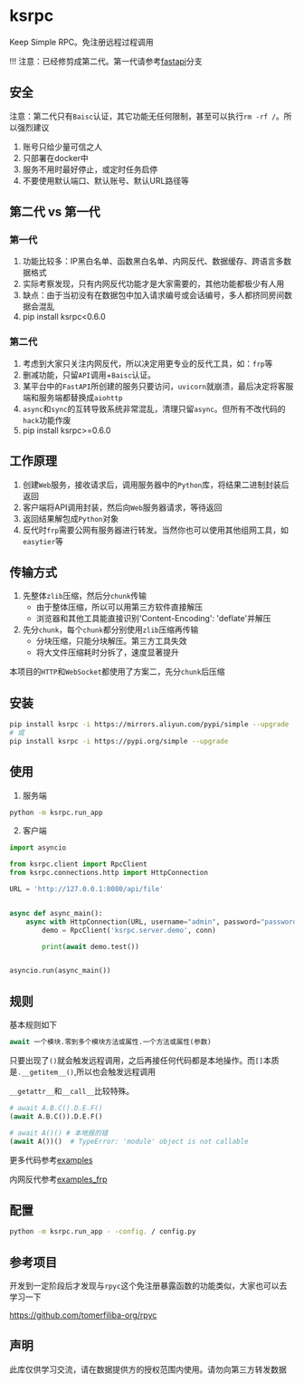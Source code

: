 # ksrpc

Keep Simple RPC。免注册远程过程调用

!!! 注意：已经修剪成第二代。第一代请参考[fastapi](https://github.com/wukan1986/ksrpc/tree/fastapi)分支

## 安全

注意：第二代只有`Baisc`认证，其它功能无任何限制，甚至可以执行`rm -rf /`。所以强烈建议

1. 账号只给少量可信之人
2. 只部署在docker中
3. 服务不用时最好停止，或定时任务启停
4. 不要使用默认端口、默认账号、默认URL路径等

## 第二代 vs 第一代

### 第一代

1. 功能比较多：IP黑白名单、函数黑白名单、内网反代、数据缓存、跨语言多数据格式
2. 实际考察发现，只有内网反代功能才是大家需要的，其他功能都极少有人用
3. 缺点：由于当初没有在数据包中加入请求编号或会话编号，多人都挤同房间数据会混乱
4. pip install ksrpc<0.6.0

### 第二代

1. 考虑到大家只关注内网反代，所以决定用更专业的反代工具，如：`frp`等
2. 删减功能，只留`API`调用+`Baisc`认证。
3. 某平台中的`FastAPI`所创建的服务只要访问，`uvicorn`就崩溃，最后决定将客服端和服务端都替换成`aiohttp`
4. `async`和`sync`的互转导致系统非常混乱，清理只留`async`。但所有不改代码的`hack`功能作废
5. pip install ksrpc>=0.6.0

## 工作原理

1. 创建`Web`服务，接收请求后，调用服务器中的`Python`库，将结果二进制封装后返回
2. 客户端将API调用封装，然后向`Web`服务器请求，等待返回
3. 返回结果解包成`Python`对象
4. 反代时`frp`需要公网有服务器进行转发。当然你也可以使用其他组网工具，如`easytier`等

## 传输方式

1. 先整体`zlib`压缩，然后分`chunk`传输
    - 由于整体压缩，所以可以用第三方软件直接解压
    - 浏览器和其他工具能直接识别'Content-Encoding': 'deflate'并解压
2. 先分`chunk`，每个`chunk`都分别使用`zlib`压缩再传输
    - 分块压缩，只能分块解压。第三方工具失效
    - 将大文件压缩耗时分拆了，速度显著提升

本项目的`HTTP`和`WebSocket`都使用了方案二，先分`chunk`后压缩

## 安装

```bash
pip install ksrpc -i https://mirrors.aliyun.com/pypi/simple --upgrade
# 或
pip install ksrpc -i https://pypi.org/simple --upgrade
```

## 使用

1. 服务端

```bash
python -m ksrpc.run_app
```

2. 客户端

```python
import asyncio

from ksrpc.client import RpcClient
from ksrpc.connections.http import HttpConnection

URL = 'http://127.0.0.1:8080/api/file'


async def async_main():
    async with HttpConnection(URL, username="admin", password="password123") as conn:
        demo = RpcClient('ksrpc.server.demo', conn)

        print(await demo.test())


asyncio.run(async_main())
```

## 规则

基本规则如下

```python
await 一个模块.零到多个模块方法或属性.一个方法或属性(参数)
```

只要出现了`()`就会触发远程调用，之后再接任何代码都是本地操作。而`[]`本质是`.__getitem__()`,所以也会触发远程调用

`__getattr__`和`__call__`比较特殊。

```python
# await A.B.C().D.E.F()
(await A.B.C()).D.E.F()

# await A()() # 本地报的错
(await A())()  # TypeError: 'module' object is not callable
```

更多代码参考[examples](https://github.com/wukan1986/ksrpc/tree/main/examples)

内网反代参考[examples_frp](https://github.com/wukan1986/ksrpc/tree/main/examples_frp)

## 配置

```bash
python -m ksrpc.run_app - -config. / config.py
```

## 参考项目

开发到一定阶段后才发现与`rpyc`这个免注册暴露函数的功能类似，大家也可以去学习一下

https://github.com/tomerfiliba-org/rpyc

## 声明

此库仅供学习交流，请在数据提供方的授权范围内使用。请勿向第三方转发数据